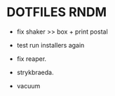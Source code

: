 # DOTFILES RNDM

- fix shaker >> box + print postal

- test run installers again

- fix reaper.

- strykbraeda.

- vacuum
